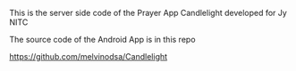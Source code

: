 This is the server side code of the Prayer App Candlelight developed for Jy NITC

The source code of the Android App is in this repo

https://github.com/melvinodsa/Candlelight